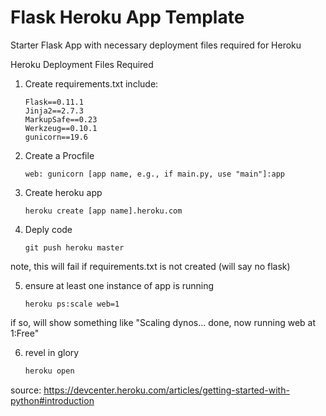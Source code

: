 # Flask Heroku App Template

Starter Flask App with necessary deployment files required for Heroku

Heroku Deployment Files Required
1. Create requirements.txt
include: 
	
	```
	Flask==0.11.1
	Jinja2==2.7.3
	MarkupSafe==0.23
	Werkzeug==0.10.1
	gunicorn==19.6
	```

2. Create a Procfile

	```
	web: gunicorn [app name, e.g., if main.py, use "main"]:app
	```

3. Create heroku app

	```
	heroku create [app name].heroku.com
	```

4. Deply code

	```
	git push heroku master
	```	
note, this will fail if requirements.txt is not created (will say no flask)

5. ensure at least one instance of app is running

	```
	heroku ps:scale web=1
	```	
if so, will show something like "Scaling dynos... done, now running web at 1:Free"

6. revel in glory

	```bash
	heroku open
	```

source: https://devcenter.heroku.com/articles/getting-started-with-python#introduction